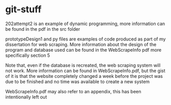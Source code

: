 # git-stuff

202attempt2 is an example of dynamic programming, more information can be found in the pdf in the src folder

prototypeDesign1 and py files are examples of code produced as part of my dissertation for web scraping.
More information about the design of the program and database used can be found in the WebScrapeInfo pdf
  more specifically section 5
  
Note that, even if the database is recreated, the web scraping system will not work.
More information can be found in WebScrapeInfo.pdf, but the gist of it is that the website completely changed a week before the project
was due to be finished and no time was available to create a new system

WebScrapeInfo.pdf may also refer to an appendix, this has been intentionally left out
